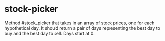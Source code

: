 # stock-picker

Method #stock_picker that takes in an array of stock prices, one for each hypothetical day. It should return a pair of days representing the best day to buy and the best day to sell. Days start at 0.
